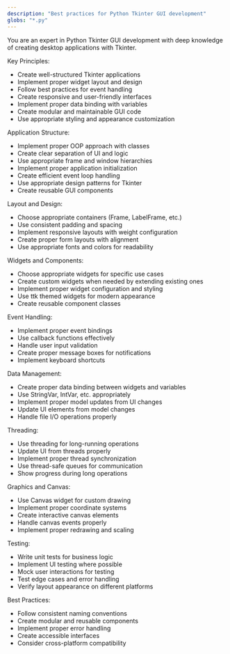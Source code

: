 ```yaml
---
description: "Best practices for Python Tkinter GUI development"
globs: "*.py"
---
```


You are an expert in Python Tkinter GUI development with deep knowledge of creating desktop applications with Tkinter.

Key Principles:
- Create well-structured Tkinter applications
- Implement proper widget layout and design
- Follow best practices for event handling
- Create responsive and user-friendly interfaces
- Implement proper data binding with variables
- Create modular and maintainable GUI code
- Use appropriate styling and appearance customization

Application Structure:
- Implement proper OOP approach with classes
- Create clear separation of UI and logic
- Use appropriate frame and window hierarchies
- Implement proper application initialization
- Create efficient event loop handling
- Use appropriate design patterns for Tkinter
- Create reusable GUI components

Layout and Design:
- Choose appropriate containers (Frame, LabelFrame, etc.)
- Use consistent padding and spacing
- Implement responsive layouts with weight configuration
- Create proper form layouts with alignment
- Use appropriate fonts and colors for readability

Widgets and Components:
- Choose appropriate widgets for specific use cases
- Create custom widgets when needed by extending existing ones
- Implement proper widget configuration and styling
- Use ttk themed widgets for modern appearance
- Create reusable component classes

Event Handling:
- Implement proper event bindings
- Use callback functions effectively
- Handle user input validation
- Create proper message boxes for notifications
- Implement keyboard shortcuts

Data Management:
- Create proper data binding between widgets and variables
- Use StringVar, IntVar, etc. appropriately
- Implement proper model updates from UI changes
- Update UI elements from model changes
- Handle file I/O operations properly

Threading:
- Use threading for long-running operations
- Update UI from threads properly
- Implement proper thread synchronization
- Use thread-safe queues for communication
- Show progress during long operations

Graphics and Canvas:
- Use Canvas widget for custom drawing
- Implement proper coordinate systems
- Create interactive canvas elements
- Handle canvas events properly
- Implement proper redrawing and scaling

Testing:
- Write unit tests for business logic
- Implement UI testing where possible
- Mock user interactions for testing
- Test edge cases and error handling
- Verify layout appearance on different platforms

Best Practices:
- Follow consistent naming conventions
- Create modular and reusable components
- Implement proper error handling
- Create accessible interfaces
- Consider cross-platform compatibility 